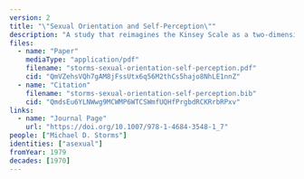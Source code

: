 ```yaml
---
version: 2
title: "\"Sexual Orientation and Self-Perception\""
description: "A study that reimagines the Kinsey Scale as a two-dimensional spectrum that accounts for asexuality"
files:
  - name: "Paper"
    mediaType: "application/pdf"
    filename: "storms-sexual-orientation-self-perception.pdf"
    cid: "QmVZehsVQh7gAM8jFssUtx6q56M2thCs5hajo8NhLE1nnZ"
  - name: "Citation"
    filename: "storms-sexual-orientation-self-perception.bib"
    cid: "QmdsEu6YLNWwg9MCWMP6WTCSWmfUQHfPrgbdRCKRrbRPxv"
links:
  - name: "Journal Page"
    url: "https://doi.org/10.1007/978-1-4684-3548-1_7"
people: ["Michael D. Storms"]
identities: ["asexual"]
fromYear: 1979
decades: [1970]
---
```

